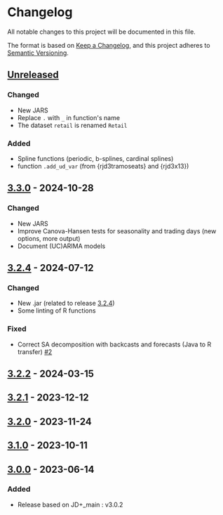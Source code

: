 # Changelog

All notable changes to this project will be documented in this file.

The format is based on [Keep a Changelog](https://keepachangelog.com/en/1.1.0/), and this project adheres
to [Semantic Versioning](https://semver.org/spec/v2.0.0.html).


## [Unreleased]

### Changed

* New JARS
* Replace `.` with `_` in function's name
* The dataset `retail` is renamed `Retail`

### Added

* Spline functions (periodic, b-splines, cardinal splines)
* function `.add_ud_var` (from {rjd3tramoseats} and {rjd3x13})


## [3.3.0] - 2024-10-28

### Changed

* New JARS
* Improve Canova-Hansen tests for seasonality and trading days (new options, more output)
* Document (UC)ARIMA models


## [3.2.4] - 2024-07-12

### Changed

* New .jar (related to release [3.2.4](https://github.com/jdemetra/jdplus-main/releases/tag/v3.2.4))
* Some linting of R functions

### Fixed

- Correct SA decomposition with backcasts and forecasts (Java to R transfer) [#2](https://github.com/rjdverse/rjd3tramoseats/issues/2)


## [3.2.2] - 2024-03-15


## [3.2.1] - 2023-12-12


## [3.2.0] - 2023-11-24


## [3.1.0] - 2023-10-11


## [3.0.0] - 2023-06-14

### Added

* Release based on JD+_main : v3.0.2


[Unreleased]: https://github.com/rjdverse/rjd3toolkit/compare/v3.3.0...HEAD
[3.3.0]: https://github.com/rjdverse/rjd3toolkit/compare/v3.2.4...v3.3.0
[3.2.4]: https://github.com/rjdverse/rjd3toolkit/compare/v3.2.2...v3.2.4
[3.2.2]: https://github.com/rjdverse/rjd3toolkit/compare/v3.2.1...v3.2.2
[3.2.1]: https://github.com/rjdverse/rjd3toolkit/compare/v3.2.0...v3.2.1
[3.2.0]: https://github.com/rjdverse/rjd3toolkit/compare/v3.1.0...v3.2.0
[3.1.0]: https://github.com/rjdverse/rjd3toolkit/compare/v3.0.0...v3.1.0
[3.0.0]: https://github.com/rjdverse/rjd3toolkit/releases/tag/v3.0.0
